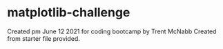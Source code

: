 # matplotlib-challenge
Created pm June 12 2021 for coding bootcamp by Trent McNabb
Created from starter file provided.
